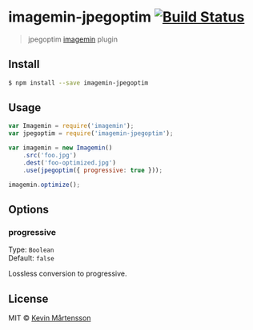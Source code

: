 # imagemin-jpegoptim [![Build Status](https://travis-ci.org/kevva/imagemin-jpegoptim.svg?branch=master)](https://travis-ci.org/kevva/imagemin-jpegoptim)

> jpegoptim [imagemin](https://github.com/kevva/imagemin) plugin

## Install

```bash
$ npm install --save imagemin-jpegoptim
```

## Usage

```js
var Imagemin = require('imagemin');
var jpegoptim = require('imagemin-jpegoptim');

var imagemin = new Imagemin()
    .src('foo.jpg')
    .dest('foo-optimized.jpg')
    .use(jpegoptim({ progressive: true }));

imagemin.optimize();
```

## Options

### progressive

Type: `Boolean`  
Default: `false`

Lossless conversion to progressive.

## License

MIT © [Kevin Mårtensson](https://github.com/kevva)
